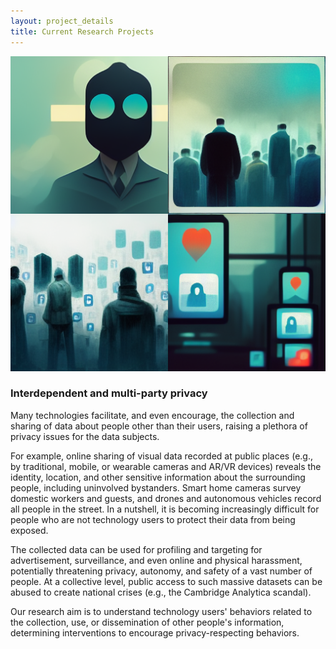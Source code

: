 ```yaml
---
layout: project_details
title: Current Research Projects
---
```


<img src="/assets/img/projects/interdependent-privacy.png" alt="" class="project-individual-img mb-25" />

### Interdependent and multi-party privacy

Many technologies facilitate, and even encourage, the collection and sharing of data about people other than their users, raising a plethora of privacy issues for the data subjects.

For example, online sharing of visual data recorded at public places (e.g., by traditional, mobile, or wearable cameras and AR/VR devices) reveals the identity, location, and other sensitive information about the surrounding people, including uninvolved bystanders. Smart home cameras survey domestic workers and guests, and drones and autonomous vehicles record all people in the street. In a nutshell, it is becoming increasingly difficult for people who are not technology users to protect their data from being exposed. 
  
The collected data can be used for profiling and targeting for advertisement, surveillance, and even online and physical harassment, potentially threatening privacy, autonomy, and safety of a vast number of people. At a collective level, public access to such massive datasets can be abused to create national crises (e.g., the Cambridge Analytica scandal).

Our research aim is to understand technology users' behaviors related to the collection, use, or dissemination of other people's information, determining interventions to encourage privacy-respecting behaviors.